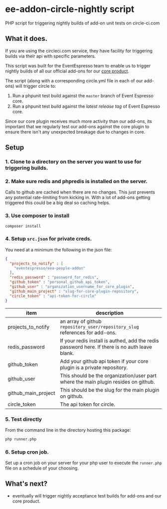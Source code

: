 # ee-addon-circle-nightly script

PHP script for triggering nightly builds of add-on unit tests on circle-ci.com

## What it does.

If you are using the circleci.com service, they have facility for triggering builds via their api with specific parameters.

This script was built for the EventEspresso team to enable us to trigger nightly builds of all our official add-ons for our [core product](https:/github.com/eventespresso/event-espresso-core).  

The script (along with a corresponding circle.yml file in each of our add-ons) will trigger circle to:

1. Run a phpunit test build against the `master` branch of Event Espresso core.
2. Run a phpunit test build against the *latest release tag* of Event Espresso core.

Since our core plugin receives much more activity than our add-ons, its important that we regularly test our add-ons against the core plugin to ensure there isn't any unexpected breakage due to changes in core.

## Setup

### 1. Clone to a directory on the server you want to use for triggering builds.
### 2. Make sure redis and phpredis is installed on the server.
Calls to github are cached when there are no changes. This just prevents any potential rate-limiting from kicking in.
With a lot of add-ons getting triggered this could be a big deal so caching helps. 

### 3. Use composer to install

```bash
composer install
```

### 4. Setup `src.json` for private creds.

You need at a minimum the following in the json file:

```json
{
  "projects_to_notify" : [
    "eventespresso/eea-people-addon"
  ],
  "redis_password" : "password_for_redis",
  "github_token" : "personal_github_api_token",
  "github_user" : "organization_username_for_core_plugin",
  "github_main_project" : "slug-for-core-plugin-repository",
  "circle_token" : "api-token-for-circle"
}
```

| item | description |
|----- |--------------|
projects_to_notify | an array of github `repository_user/repository_slug` references for add-ons.
redis_password | If your redis install is authed, add the redis password here. If there is no auth leave blank.
github_token | Add your github api token if your core plugin is a private repository.
github_user | This should be the organization/user part where the main plugin resides on github.
github_main_project | This should be the slug for the main plugin on github.
circle_token | The api token for circle.

### 5. Test directly

From the command line in the directory hosting this package:
```bash
php runner.php
```

### 6. Setup cron job.

Set up a cron job on your server for your php user to execute the `runner.php` file on a schedule of your choosing.


## What's next?

- eventually will trigger nightly acceptance test builds for add-ons and our core product.

